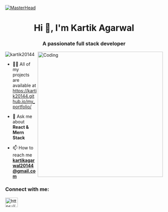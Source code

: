 [![MasterHead](https://media1.giphy.com/headers/GitHub/w8ZJLtJbmuph.gif)](https://kartik20144.github.io/my_portfolio/)
<h1 align="center">Hi 👋, I'm Kartik Agarwal</h1>
<h3 align="center">A passionate full stack developer</h3>
<img align="right" alt="Coding" width="400" src="https://user-images.githubusercontent.com/55389276/140866485-8fb1c876-9a8f-4d6a-98dc-08c4981eaf70.gif">
<p align="left"> <img src="https://komarev.com/ghpvc/?username=kartik20144&label=Profile%20views&color=0e75b6&style=flat" alt="kartik20144" /> </p>

- 👨‍💻 All of my projects are available at https://kartik20144.github.io/my_portfolio/

- 💬 Ask me about **React & Mern Stack**

- 📫 How to reach me **kartikagarwal20144@gmail.com**

<h3 align="left">Connect with me:</h3>
<p align="left">
<a href="https://www.linkedin.com/in/kartik-agarwal-52b0a8251" target="blank"><img align="center" src="https://raw.githubusercontent.com/rahuldkjain/github-profile-readme-generator/master/src/images/icons/Social/linked-in-alt.svg" alt="https://www.linkedin.com/in/kartik-agarwal-52b0a8251" height="30" width="40" /></a>
</p>
